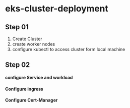 # eks-cluster-deployment

## Step 01
 1) Create Cluster
 2) create worker nodes
 3) configure kubectl to access cluster form local machine 

## Step 02
#### configure Service and workload
#### Configure ingress
#### Configure Cert-Manager
